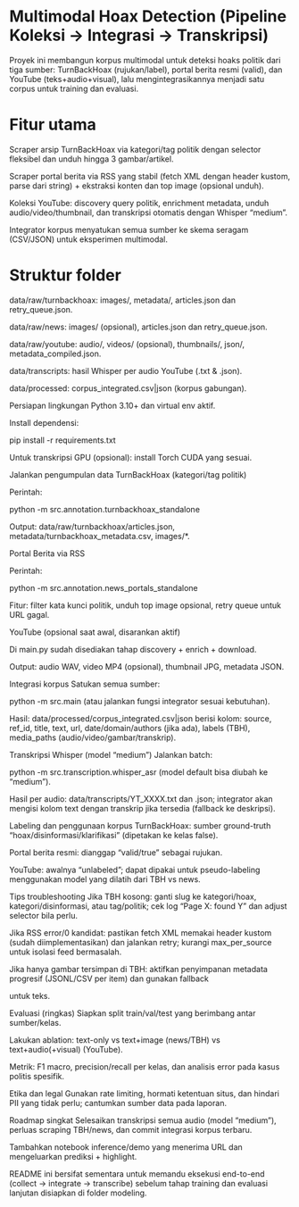 # Multimodal Hoax Detection (Pipeline Koleksi → Integrasi → Transkripsi)

Proyek ini membangun korpus multimodal untuk deteksi hoaks politik dari tiga sumber: TurnBackHoax (rujukan/label), portal berita resmi (valid), dan YouTube (teks+audio+visual), lalu mengintegrasikannya menjadi satu corpus untuk training dan evaluasi.​

# Fitur utama

Scraper arsip TurnBackHoax via kategori/tag politik dengan selector fleksibel dan unduh hingga 3 gambar/artikel.​

Scraper portal berita via RSS yang stabil (fetch XML dengan header kustom, parse dari string) + ekstraksi konten dan top image (opsional unduh).​

Koleksi YouTube: discovery query politik, enrichment metadata, unduh audio/video/thumbnail, dan transkripsi otomatis dengan Whisper “medium”.​

Integrator korpus menyatukan semua sumber ke skema seragam (CSV/JSON) untuk eksperimen multimodal.​

# Struktur folder

data/raw/turnbackhoax: images/, metadata/, articles.json dan retry_queue.json.​

data/raw/news: images/ (opsional), articles.json dan retry_queue.json.​

data/raw/youtube: audio/, videos/ (opsional), thumbnails/, json/, metadata_compiled.json.​

data/transcripts: hasil Whisper per audio YouTube (.txt & .json).​

data/processed: corpus_integrated.csv|json (korpus gabungan). ​

Persiapan lingkungan
Python 3.10+ dan virtual env aktif.​

Install dependensi:

pip install -r requirements.txt​

Untuk transkripsi GPU (opsional): install Torch CUDA yang sesuai.​

Jalankan pengumpulan data
TurnBackHoax (kategori/tag politik)

Perintah:

python -m src.annotation.turnbackhoax_standalone​

Output: data/raw/turnbackhoax/articles.json, metadata/turnbackhoax_metadata.csv, images/\*.​

Portal Berita via RSS

Perintah:

python -m src.annotation.news_portals_standalone​

Fitur: filter kata kunci politik, unduh top image opsional, retry queue untuk URL gagal.​

YouTube (opsional saat awal, disarankan aktif)

Di main.py sudah disediakan tahap discovery + enrich + download.​

Output: audio WAV, video MP4 (opsional), thumbnail JPG, metadata JSON.​

Integrasi korpus
Satukan semua sumber:

python -m src.main (atau jalankan fungsi integrator sesuai kebutuhan).​

Hasil: data/processed/corpus_integrated.csv|json berisi kolom: source, ref_id, title, text, url, date/domain/authors (jika ada), labels (TBH), media_paths (audio/video/gambar/transkrip). ​

Transkripsi Whisper (model “medium”)
Jalankan batch:

python -m src.transcription.whisper_asr (model default bisa diubah ke “medium”).​

Hasil per audio: data/transcripts/YT_XXXX.txt dan .json; integrator akan mengisi kolom text dengan transkrip jika tersedia (fallback ke deskripsi).​

Labeling dan penggunaan korpus
TurnBackHoax: sumber ground-truth “hoax/disinformasi/klarifikasi” (dipetakan ke kelas false).​

Portal berita resmi: dianggap “valid/true” sebagai rujukan.​

YouTube: awalnya “unlabeled”; dapat dipakai untuk pseudo-labeling menggunakan model yang dilatih dari TBH vs news.​

Tips troubleshooting
Jika TBH kosong: ganti slug ke kategori/hoax, kategori/disinformasi, atau tag/politik; cek log “Page X: found Y” dan adjust selector bila perlu.​

Jika RSS error/0 kandidat: pastikan fetch XML memakai header kustom (sudah diimplementasikan) dan jalankan retry; kurangi max_per_source untuk isolasi feed bermasalah.​

Jika hanya gambar tersimpan di TBH: aktifkan penyimpanan metadata progresif (JSONL/CSV per item) dan gunakan fallback <article><p> untuk teks.​

Evaluasi (ringkas)
Siapkan split train/val/test yang berimbang antar sumber/kelas.​

Lakukan ablation: text-only vs text+image (news/TBH) vs text+audio(+visual) (YouTube).​

Metrik: F1 macro, precision/recall per kelas, dan analisis error pada kasus politis spesifik.​

Etika dan legal
Gunakan rate limiting, hormati ketentuan situs, dan hindari PII yang tidak perlu; cantumkan sumber data pada laporan.​

Roadmap singkat
Selesaikan transkripsi semua audio (model “medium”), perluas scraping TBH/news, dan commit integrasi korpus terbaru.​

Tambahkan notebook inference/demo yang menerima URL dan mengeluarkan prediksi + highlight.​

README ini bersifat sementara untuk memandu eksekusi end-to-end (collect → integrate → transcribe) sebelum tahap training dan evaluasi lanjutan disiapkan di folder modeling.
